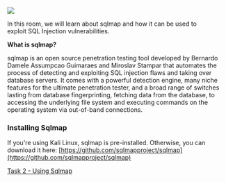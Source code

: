 ![](https://sqlmap.org/images/screenshot.png)  

In this room, we will learn about sqlmap and how it can be used to exploit SQL Injection vulnerabilities.

**What is sqlmap?** 

sqlmap is an open source penetration testing tool developed by Bernardo Damele Assumpcao Guimaraes and Miroslav Stampar that automates the process of detecting and exploiting SQL injection flaws and taking over database servers. It comes with a powerful detection engine, many niche features for the ultimate penetration tester, and a broad range of switches lasting from database fingerprinting, fetching data from the database, to accessing the underlying file system and executing commands on the operating system via out-of-band connections.

### **Installing Sqlmap**

If you're using Kali Linux, sqlmap is pre-installed. Otherwise, you can download it here: [https://github.com/sqlmapproject/sqlmap](https://github.com/sqlmapproject/sqlmap)



[Task 2 - Using Sqlmap](Task%202%20-%20Using%20Sqlmap.md)

